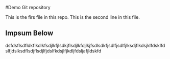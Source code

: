 
#Demo Git repository

This is the firs file in this repo.
This is the second line in this file.

## Impsum Below
dsfdsflsdfldkflkdlkfsdjlkfjlsdkjflsdjlkfdjlkjfsdlsdkfjsdlfjsdlfjlksdjflkdsjklfdsklfdslfjdslksdflsdjflsdjlfjdslfkdsjlfjkdljfdsljafjldskfd